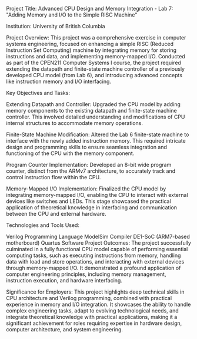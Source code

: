 Project Title: Advanced CPU Design and Memory Integration - Lab 7: "Adding Memory and I/O to the Simple RISC Machine"

Institution: University of British Columbia

Project Overview:
This project was a comprehensive exercise in computer systems engineering, focused on enhancing a simple RISC (Reduced Instruction Set Computing) machine by integrating memory for storing instructions and data, and implementing memory-mapped I/O. Conducted as part of the CPEN211 Computer Systems I course, the project required extending the datapath and finite-state machine controller of a previously developed CPU model (from Lab 6), and introducing advanced concepts like instruction memory and I/O interfacing.

Key Objectives and Tasks:

Extending Datapath and Controller: Upgraded the CPU model by adding memory components to the existing datapath and finite-state machine controller. This involved detailed understanding and modifications of CPU internal structures to accommodate memory operations.

Finite-State Machine Modification: Altered the Lab 6 finite-state machine to interface with the newly added instruction memory. This required intricate design and programming skills to ensure seamless integration and functioning of the CPU with the memory component.

Program Counter Implementation: Developed an 8-bit wide program counter, distinct from the ARMv7 architecture, to accurately track and control instruction flow within the CPU.

Memory-Mapped I/O Implementation: Finalized the CPU model by integrating memory-mapped I/O, enabling the CPU to interact with external devices like switches and LEDs. This stage showcased the practical application of theoretical knowledge in interfacing and communication between the CPU and external hardware.

Technologies and Tools Used:

Verilog Programming Language
ModelSim Compiler
DE1-SoC (ARM7-based motherboard)
Quartus Software
Project Outcomes:
The project successfully culminated in a fully functional CPU model capable of performing essential computing tasks, such as executing instructions from memory, handling data with load and store operations, and interacting with external devices through memory-mapped I/O. It demonstrated a profound application of computer engineering principles, including memory management, instruction execution, and hardware interfacing.

Significance for Employers:
This project highlights deep technical skills in CPU architecture and Verilog programming, combined with practical experience in memory and I/O integration. It showcases the ability to handle complex engineering tasks, adapt to evolving technological needs, and integrate theoretical knowledge with practical applications, making it a significant achievement for roles requiring expertise in hardware design, computer architecture, and system engineering.
